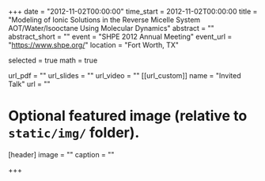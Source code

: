 +++
date = "2012-11-02T00:00:00"
time_start = 2012-11-02T00:00:00
title = "Modeling of Ionic Solutions in the Reverse Micelle System AOT/Water/Isooctane Using Molecular Dynamics"
abstract = ""
abstract_short = ""
event = "SHPE 2012 Annual Meeting"
event_url = "https://www.shpe.org/"
location = "Fort Worth, TX"

selected = true
math = true

url_pdf = ""
url_slides = ""
url_video = ""
[[url_custom]]
    name = "Invited Talk"
    url = ""



# Optional featured image (relative to `static/img/` folder).
[header]
image = ""
caption = ""

+++

